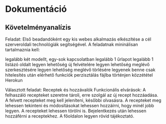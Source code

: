 # Dokumentáció

## Követelményanalízis

Feladat: 
Első beadandóként egy kis webes alkalmazás elkészítése a cél szerveroldali technológiák segítségével. A feladatnak mininálisan tartalmaznia kell:

legalább két modellt, egy-sok kapcsolatban
legalább 1 űrlapot
legalább 1 listázó oldalt
legyen lehetőség új felvételére
legyen lehetőség meglévő szerkesztésére
legyen lehetőség meglévő törlésére
legyenek benne csak hitelesítés után elérhető funkciók
perzisztálás fájlba történjen
közzététel Herokun

Választott feladat: Receptek és hozzávalók
Funkcionális elvárások:
A felhaszáló recepteket szeretne tároli, erre szolgál az új recept hozzáadása.
A felvett recepteket meg kell jeleníteni, későbbi olvasásra.
A recepteket meg lehessen tekinteni és módosításokat lehessen hozzáírni, hogy minél jobb legyen.
A recepteket lehessen törölni is.
Bejelentkezés után lehessen hozzáférni a receptekhez.
A főoldalon legyen rövid tájékoztató.
